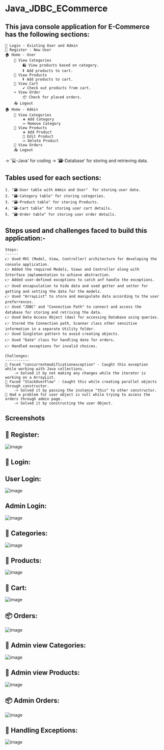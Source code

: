 # Java_JDBC_ECommerce
This java console application for E-Commerce has the following sections:
------------------------------------------------------------------------
    👤 Login - Existing User and Admin
    👥 Register - New User
    🏠 Home - User
        👀 View Categories 
            🛍️ View products based on category.
            ⏬ Add products to cart.
        👀 View Products 
            ⏬ Add products to cart.
        🛒 View Cart 
            ✔️ Check out products from cart.
        ➡️ View Order 
            📦 Check for placed orders.
        📤 Logout
    🏠 Home - Admin 
        👀 View Categories 
            ➕ Add Category 
            ➖ Remove Category 
        👀 View Products 
            ➕ Add Product 
            🔄 Edit Product 
            ➖ Delete Product 
        👀 View Orders 
        📤 Logout
 
-> '💻-Java' for coding 
-> '🗃️-Database' for storing and retrieving data.
 
Tables used for each sections:
-----------------------------
    1. "🗃️-User table with Admin and User"  for storing user data.
    2. "🗃️-Category table" for storing categories.
    3. "🗃️-Product table" for storing Products.
    4. "🗃️-Cart table" for storing user cart details.
    5. "🗃️-Order table" for storing user order details.
 
 
Steps used and challenges faced to build this application:-
-----------------------------------------------------------
 
    Steps:
    ------
    👉 Used MVC (Model, View, Controller) architecture for developing the console application.
    👉 Added the required Models, Views and Controller along with Interface implementation to achieve abstraction.
    👉 Added user-defined exceptions to catch anf handle the exceptions.
    👉 Used encapsulation to hide data and used getter and setter for getting and setting the data for the models.
    👉 Used "ArrayList" to store and manipulate data according to the user preferrences.
    👉 Used "JDBC" and "Connection Path" to connect and access the database for storing and retriving the data.
    👉 Used Data Access Object (dao) for accessing Database using queries.
    👉 Stored the Connection path, Scanner class other sensitive information in a separate Utility folder.
    👉 Used Singleton pattern to avoid creating objects.
    👉 Used "Date" class for handling date for orders.
    👉 Handled exceptions for invalid choices.
 
    Challenges:
    -----------
    🔴 Faced "concurrentmodificationexception" - Caught this exception while working with Java collections.
        -> Solved it by not making any changes while the iterator is working on a ArrayList.
    🔴 Faced "StackOverFlow" - Caught this while creating parallel objects through constructor.
        -> Solved it by passing the instance "this" to other constructor.
    🔴 Had a problem for user object is null while trying to access the orders through admin page.
        -> Solved it by constructing the user Object.
 
 

 
Screenshots
-----------
 
👥 Register:
------------
 
![image](https://github.com/KarthigaGurusamy/Java_JDBC_ECommerce/assets/145537707/4f32e14a-2655-43f7-a6bf-9dd8bec0e657)
 
 
👤 Login:
---------
 
User Login:
----------
![image](https://github.com/KarthigaGurusamy/Java_JDBC_ECommerce/assets/145537707/552aa76e-531d-47e6-9012-86686fae7040)
 
Admin Login:
------------
![image](https://github.com/KarthigaGurusamy/Java_JDBC_ECommerce/assets/145537707/df27ecca-68cf-4c66-8466-f347295937e3)
 
 
👀 Categories:
--------------
![image](https://github.com/KarthigaGurusamy/Java_JDBC_ECommerce/assets/145537707/06a448ae-3b1e-4262-aec8-966968dbd62d)
 
 
👀 Products:
------------
 
![image](https://github.com/KarthigaGurusamy/Java_JDBC_ECommerce/assets/145537707/7488565f-56de-4f62-bd23-1375de2de9df)
 
 
🛒 Cart:
---------
 
![image](https://github.com/KarthigaGurusamy/Java_JDBC_ECommerce/assets/145537707/94dc4df7-79bc-4778-b0aa-aed16d5fb1e8)
 
 
📦 Orders:
----------
 
![image](https://github.com/KarthigaGurusamy/Java_JDBC_ECommerce/assets/145537707/e795feeb-6a88-430d-aee6-c2423b2c722f)
 
👀 Admin view Categories:
-------------------------
![image](https://github.com/KarthigaGurusamy/Java_JDBC_ECommerce/assets/145537707/353721c0-a3d2-49ab-8bad-2161420f5fe3)
 
👀 Admin view Products:
-------------------------
![image](https://github.com/KarthigaGurusamy/Java_JDBC_ECommerce/assets/145537707/f293f6df-ca00-431b-99cf-4237010466fe)
 
📦 Admin Orders:
----------------
 
![image](https://github.com/KarthigaGurusamy/Java_JDBC_ECommerce/assets/145537707/4a150e65-68f5-4b98-9cf5-3a7df9bb47f6)
 
 
 
🔴 Handling Exceptions:
-----------------------
 
![image](https://github.com/KarthigaGurusamy/Java_ECommerce/assets/145537707/986de6f0-407d-45cf-9fad-7f12a641cb63)
 
 

